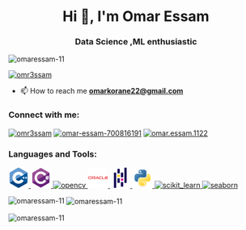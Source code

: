 <h1 align="center">Hi 👋, I'm Omar Essam</h1>
<h3 align="center">Data Science ,ML enthusiastic</h3>

<p align="left"> <img src="https://komarev.com/ghpvc/?username=omaressam-11&label=Profile%20views&color=0e75b6&style=flat" alt="omaressam-11" /> </p>

<p align="left"> <a href="https://twitter.com/omr3ssam" target="blank"><img src="https://img.shields.io/twitter/follow/omr3ssam?logo=twitter&style=for-the-badge" alt="omr3ssam" /></a> </p>

- 📫 How to reach me **omarkorane22@gmail.com**

<h3 align="left">Connect with me:</h3>
<p align="left">
<a href="https://twitter.com/omr3ssam" target="blank"><img align="center" src="https://raw.githubusercontent.com/rahuldkjain/github-profile-readme-generator/master/src/images/icons/Social/twitter.svg" alt="omr3ssam" height="30" width="40" /></a>
<a href="https://linkedin.com/in/omar-essam-700816191" target="blank"><img align="center" src="https://raw.githubusercontent.com/rahuldkjain/github-profile-readme-generator/master/src/images/icons/Social/linked-in-alt.svg" alt="omar-essam-700816191" height="30" width="40" /></a>
<a href="https://fb.com/omar.essam.1122" target="blank"><img align="center" src="https://raw.githubusercontent.com/rahuldkjain/github-profile-readme-generator/master/src/images/icons/Social/facebook.svg" alt="omar.essam.1122" height="30" width="40" /></a>
</p>

<h3 align="left">Languages and Tools:</h3>
<p align="left"> <a href="https://www.w3schools.com/cpp/" target="_blank" rel="noreferrer"> <img src="https://raw.githubusercontent.com/devicons/devicon/master/icons/cplusplus/cplusplus-original.svg" alt="cplusplus" width="40" height="40"/> </a> <a href="https://www.w3schools.com/cs/" target="_blank" rel="noreferrer"> <img src="https://raw.githubusercontent.com/devicons/devicon/master/icons/csharp/csharp-original.svg" alt="csharp" width="40" height="40"/> </a> <a href="https://opencv.org/" target="_blank" rel="noreferrer"> <img src="https://www.vectorlogo.zone/logos/opencv/opencv-icon.svg" alt="opencv" width="40" height="40"/> </a> <a href="https://www.oracle.com/" target="_blank" rel="noreferrer"> <img src="https://raw.githubusercontent.com/devicons/devicon/master/icons/oracle/oracle-original.svg" alt="oracle" width="40" height="40"/> </a> <a href="https://pandas.pydata.org/" target="_blank" rel="noreferrer"> <img src="https://raw.githubusercontent.com/devicons/devicon/2ae2a900d2f041da66e950e4d48052658d850630/icons/pandas/pandas-original.svg" alt="pandas" width="40" height="40"/> </a> <a href="https://www.python.org" target="_blank" rel="noreferrer"> <img src="https://raw.githubusercontent.com/devicons/devicon/master/icons/python/python-original.svg" alt="python" width="40" height="40"/> </a> <a href="https://scikit-learn.org/" target="_blank" rel="noreferrer"> <img src="https://upload.wikimedia.org/wikipedia/commons/0/05/Scikit_learn_logo_small.svg" alt="scikit_learn" width="40" height="40"/> </a> <a href="https://seaborn.pydata.org/" target="_blank" rel="noreferrer"> <img src="https://seaborn.pydata.org/_images/logo-mark-lightbg.svg" alt="seaborn" width="40" height="40"/> </a> </p>

<p><img align="left" src="https://github-readme-stats.vercel.app/api/top-langs?username=omaressam-11&show_icons=true&locale=en&layout=compact" alt="omaressam-11" /></p>

<p>&nbsp;<img align="center" src="https://github-readme-stats.vercel.app/api?username=omaressam-11&show_icons=true&locale=en" alt="omaressam-11" /></p>

<p><img align="center" src="https://github-readme-streak-stats.herokuapp.com/?user=omaressam-11&" alt="omaressam-11" /></p>
